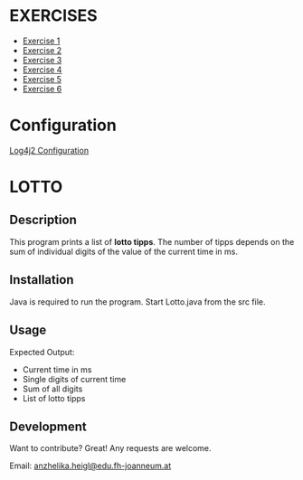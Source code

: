 # EXERCISES

* [Exercise 1]
* [Exercise 2]
* [Exercise 3]
* [Exercise 4]
* [Exercise 5]
* [Exercise 6]

# Configuration

[Log4j2 Configuration]


# LOTTO

## Description

This program prints a list of **lotto tipps**. The number of tipps depends on the sum of individual digits of the value of the current time in ms.

## Installation

Java is required to run the program. Start Lotto.java from the src file.


## Usage

Expected Output:
* Current time in ms
* Single digits of current time
* Sum of all digits
* List of lotto tipps 


## Development

Want to contribute? Great! Any requests are welcome.

Email: anzhelika.heigl@edu.fh-joanneum.at

[Exercise 1]: <exercise1.md>
[Exercise 2]: <exercise2.md>
[Exercise 3]: <exercise3.md>
[Exercise 4]: <exercise4.md>
[Exercise 5]: <exercise5.md>
[Exercise 6]: <exercise6.md>
[Log4j2 Configuration]:  <src/main/resources/log4j2.xml.template>